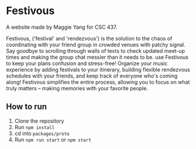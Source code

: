 # Festivous
A website made by Maggie Yang for CSC 437.

Festivous, ('festival' and 'rendezvous') is the solution to the chaos of coordinating with your friend group in crowded venues with patchy signal. Say goodbye to scrolling through walls of texts to check updated meet-up times and making the group chat messier than it needs to be. use Festivous to keep your plans confusion and stress-free!
Organize your music experience by adding festivals to your itinerary, building flexible rendezvous schedules with your friends, and keep track of everyone who's coming along! Festivous simplifies the entire process, allowing you to focus on what truly matters – making memories with your favorite people.

## How to run
1. Clone the repository
2. Run `npm install`
3. cd into `packages/proto`
4. Run `npm run start` or `npm start`
